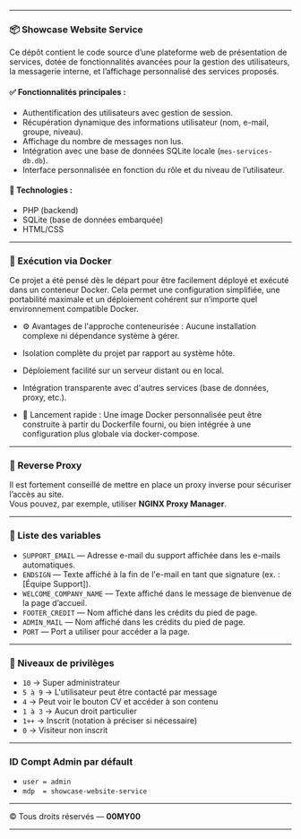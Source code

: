 
---

### 📦 Showcase Website Service

Ce dépôt contient le code source d’une plateforme web de présentation de services, dotée de fonctionnalités avancées pour la gestion des utilisateurs, la messagerie interne, et l’affichage personnalisé des services proposés.

#### ✅ Fonctionnalités principales :

* Authentification des utilisateurs avec gestion de session.
* Récupération dynamique des informations utilisateur (nom, e-mail, groupe, niveau).
* Affichage du nombre de messages non lus.
* Intégration avec une base de données SQLite locale (`mes-services-db.db`).
* Interface personnalisée en fonction du rôle et du niveau de l’utilisateur.

#### 🔧 Technologies :

* PHP (backend)
* SQLite (base de données embarquée)
* HTML/CSS

---

### 🐳 Exécution via Docker
Ce projet a été pensé dès le départ pour être facilement déployé et exécuté dans un conteneur Docker. Cela permet une configuration simplifiée, une portabilité maximale et un déploiement cohérent sur n’importe quel environnement compatible Docker.

* ⚙️ Avantages de l'approche conteneurisée :
Aucune installation complexe ni dépendance système à gérer.

* Isolation complète du projet par rapport au système hôte.

* Déploiement facilité sur un serveur distant ou en local.

* Intégration transparente avec d'autres services (base de données, proxy, etc.).

* 🚀 Lancement rapide :
Une image Docker personnalisée peut être construite à partir du Dockerfile fourni, ou bien intégrée à une configuration plus globale via docker-compose.

---

### 🔁 Reverse Proxy

Il est fortement conseillé de mettre en place un proxy inverse pour sécuriser l’accès au site.  
Vous pouvez, par exemple, utiliser **NGINX Proxy Manager**.

---

### 📄 Liste des variables

* `SUPPORT_EMAIL` — Adresse e-mail du support affichée dans les e-mails automatiques.  
* `ENDSIGN` — Texte affiché à la fin de l'e-mail en tant que signature (ex. : [Équipe Support]).  
* `WELCOME_COMPANY_NAME` — Texte affiché dans le message de bienvenue de la page d’accueil.  
* `FOOTER_CREDIT` — Nom affiché dans les crédits du pied de page.
* `ADMIN_MAIL` — Nom affiché dans les crédits du pied de page.
* `PORT` — Port a utiliser pour accéder a la page.
---

### 🔐 Niveaux de privilèges

* `10` → Super administrateur  
* `5 à 9` → L'utilisateur peut être contacté par message  
* `4` → Peut voir le bouton CV et accéder à son contenu  
* `1 à 3` → Aucun droit particulier  
* `1++` → Inscrit (notation à préciser si nécessaire)  
* `0` → Visiteur non inscrit

---

### ID Compt Admin par défault

* `user = admin`
* `mdp  = showcase-website-service`

---

© Tous droits réservés — **00MY00**

---
